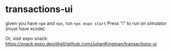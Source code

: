 # transactions-ui

given you have `npm` and `npx`, run `npx expo start`
Press "i" to run on simulator (must have xcode)

Or, visit expo snack: https://snack.expo.dev/@git/github.com/JulianKingman/transactions-ui
